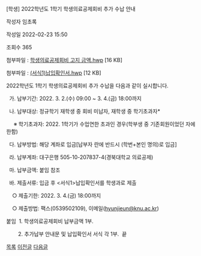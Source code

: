 



[학생] 2022학년도 1학기 학생의료공제회비 추가 수납 안내





작성자
임초록


작성일
2022-02-23 15:50


조회수
365


첨부파일 : [학생의료공제회비 고지 금액.hwp](https://computer.knu.ac.kr/pack/bbs/down.php?f_name=Q0dUVllEWVRYVXVLcBERbktTVQ==&o_name=학생의료공제회비고지금액.hwp&tbl=Site_BBS_25) [16 KB]  

첨부파일 : [(서식1)납입확인서.hwp](https://computer.knu.ac.kr/pack/bbs/down.php?f_name=QEdUVllEWVRYVXVLcBERbktTVQ==&o_name=(서식1)납입확인서.hwp&tbl=Site_BBS_25) [12 KB]


﻿2022학년도 1학기 학생의료공제회비 추가 수납을 다음과 같이 실시합니다.

  


  가. 납부기간: 2022. 3. 2.(수) 09:00 ~ 3. 4.(금) 18:00까지

  나. 납부대상: 정규학기 재학생 중 회비 미납자, 재학생 중 학기초과자*

     ※ 학기초과자: 2022. 1학기가 수업연한 초과인 경우(학부생 중 기존회원이었던 자에 한함)

  다. 납부방법: 해당 계좌로 입금[납부자 란에 반드시 (학번+본인 명의)로 입금]

  라. 납부계좌: 대구은행 505-10-207837-4(경북대학교 의료공제) 

  마. 납부금액: 붙임 참조

  바. 제출서류: 입금 후 <서식1>납입확인서를 학생과로 제출

    ○ 제출기한: 2022. 3. 4.(금) 18:00까지

    ○ 제출방법: 팩스(053­950­2109), 이메일(hyunjieun@knu.ac.kr)

  


붙임  1. 학생의료공제회비 납부금액 1부.

        2. 추가납부 안내문 및 납입확인서 서식 각 1부.  끝







[목록](https://computer.knu.ac.kr/06_sub/02_sub.html?key=&keyfield=&category=&page=1&bbs_code=Site_BBS_25)
[이전글](https://computer.knu.ac.kr/06_sub/02_sub.html?bbs_cmd=view&page=1&key=&keyfield=&category=&no=3703&bbs_code=Site_BBS_25)
[다음글](https://computer.knu.ac.kr/06_sub/02_sub.html?bbs_cmd=view&page=1&key=&keyfield=&category=&no=3706&bbs_code=Site_BBS_25)




